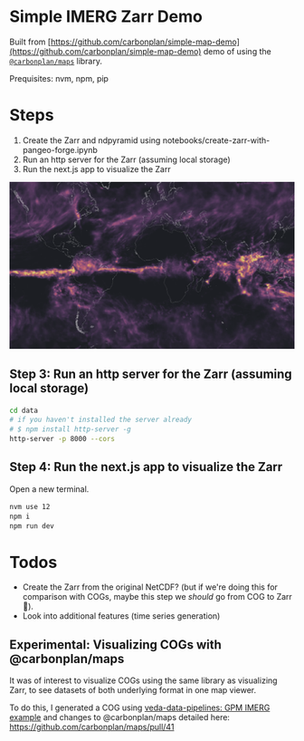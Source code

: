 # Simple IMERG Zarr Demo

Built from [https://github.com/carbonplan/simple-map-demo](https://github.com/carbonplan/simple-map-demo) demo of using the [`@carbonplan/maps`](https://github.com/carbonplan/maps) library. 

Prequisites: nvm, npm, pip

# Steps

1. Create the Zarr and ndpyramid using notebooks/create-zarr-with-pangeo-forge.ipynb
3. Run an http server for the Zarr (assuming local storage)
4. Run the next.js app to visualize the Zarr

![IMERG Zarr](imerg-zarr.png)

## Step 3: Run an http server for the Zarr (assuming local storage)

```bash
cd data
# if you haven't installed the server already
# $ npm install http-server -g
http-server -p 8000 --cors
```

## Step 4: Run the next.js app to visualize the Zarr

Open a new terminal.

```bash
nvm use 12
npm i
npm run dev
```

# Todos

* Create the Zarr from the original NetCDF? (but if we're doing this for comparison with COGs, maybe this step we _should_ go from COG to Zarr 🤔).
* Look into additional features (time series generation)


## Experimental: Visualizing COGs with @carbonplan/maps

It was of interest to visualize COGs using the same library as visualizing Zarr, to see datasets of both underlying format in one map viewer.

To do this, I generated a COG using [veda-data-pipelines: GPM IMERG example](https://github.com/NASA-IMPACT/veda-data-pipelines/tree/ab/updates-for-imerg/docker/hdf5-to-cog#gpm-imerg-example) and changes to @carbonplan/maps detailed here: https://github.com/carbonplan/maps/pull/41
